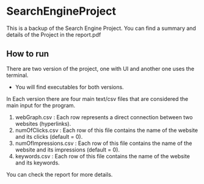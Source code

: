 # SearchEngineProject

This is a backup of the Search Engine Project. You can find a summary and details of the Project in the report.pdf


## How to run
There are two version of the project, one with UI and another one uses the terminal. 
- You will find executables for both versions.

In Each version there are four main text/csv files that are considered the main input for the program.
1. webGraph.csv : Each row represents a direct connection between two websites (hyperlinks).
2. numOfClicks.csv : Each row of this file contains the name of the website and its clicks (default = 0). 
3. numOfImpressions.csv : Each row of this file contains the name of the website and its impressions (default = 0).
4. keywords.csv : Each row of this file contains the name of the website and its keywords.

You can check the report for more details.
